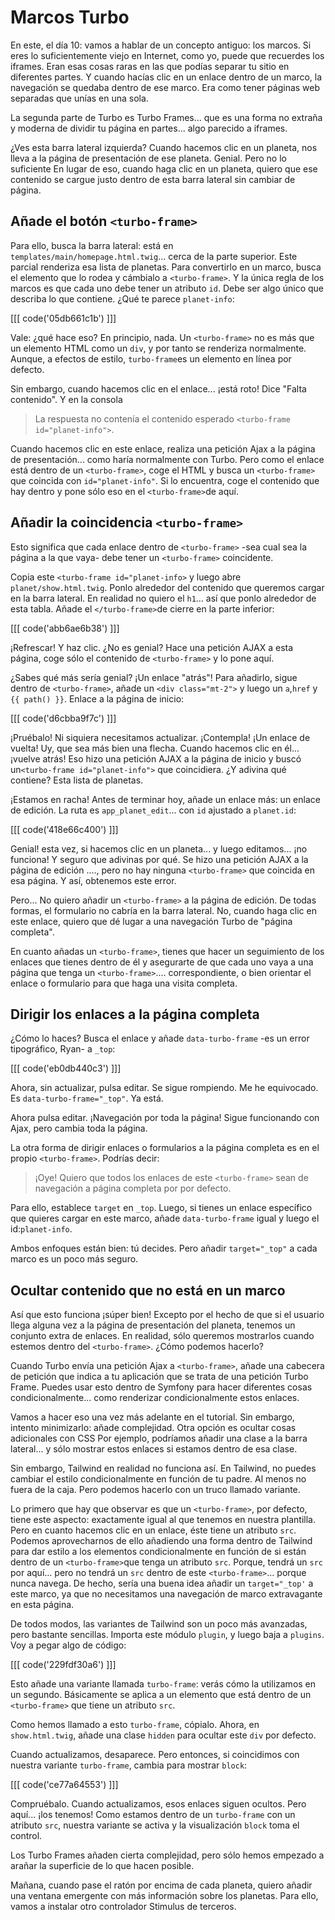 # Marcos Turbo

En este, el día 10: vamos a hablar de un concepto antiguo: los marcos. Si eres lo suficientemente viejo en Internet, como yo, puede que recuerdes los iframes. Eran esas cosas raras en las que podías separar tu sitio en diferentes partes. Y cuando hacías clic en un enlace dentro de un marco, la navegación se quedaba dentro de ese marco. Era como tener páginas web separadas que unías en una sola.

La segunda parte de Turbo es Turbo Frames... que es una forma no extraña y moderna de dividir tu página en partes... algo parecido a iframes.

¿Ves esta barra lateral izquierda? Cuando hacemos clic en un planeta, nos lleva a la página de presentación de ese planeta. Genial. Pero no lo suficiente En lugar de eso, cuando haga clic en un planeta, quiero que ese contenido se cargue justo dentro de esta barra lateral sin cambiar de página.

## Añade el botón `<turbo-frame>`

Para ello, busca la barra lateral: está en `templates/main/homepage.html.twig`... cerca de la parte superior. Este parcial renderiza esa lista de planetas. Para convertirlo en un marco, busca el elemento que lo rodea y cámbialo a `<turbo-frame>`. Y la única regla de los marcos es que cada uno debe tener un atributo `id`. Debe ser algo único que describa lo que contiene. ¿Qué te parece `planet-info`:

[[[ code('05db661c1b') ]]]

Vale: ¿qué hace eso? En principio, nada. Un `<turbo-frame>` no es más que un elemento HTML como un `div`, y por tanto se renderiza normalmente. Aunque, a efectos de estilo, `turbo-frame`es un elemento en línea por defecto.

Sin embargo, cuando hacemos clic en el enlace... ¡está roto! Dice "Falta contenido". Y en la consola

> La respuesta no contenía el contenido esperado `<turbo-frame id="planet-info">`.

Cuando hacemos clic en este enlace, realiza una petición Ajax a la página de presentación... como haría normalmente con Turbo. Pero como el enlace está dentro de un `<turbo-frame>`, coge el HTML y busca un `<turbo-frame>` que coincida con `id="planet-info"`. Si lo encuentra, coge el contenido que hay dentro y pone sólo eso en el `<turbo-frame>`de aquí.

## Añadir la coincidencia `<turbo-frame>`

Esto significa que cada enlace dentro de `<turbo-frame>` -sea cual sea la página a la que vaya- debe tener un `<turbo-frame>` coincidente.

Copia este `<turbo-frame id="planet-info>` y luego abre `planet/show.html.twig`. Ponlo alrededor del contenido que queremos cargar en la barra lateral. En realidad no quiero el `h1`... así que ponlo alrededor de esta tabla. Añade el `</turbo-frame>`de cierre en la parte inferior:

[[[ code('abb6ae6b38') ]]]

¡Refrescar! Y haz clic. ¿No es genial? Hace una petición AJAX a esta página, coge sólo el contenido de `<turbo-frame>` y lo pone aquí.

¿Sabes qué más sería genial? ¡Un enlace "atrás"! Para añadirlo, sigue dentro de `<turbo-frame>`, añade un `<div class="mt-2">` y luego un `a`,`href` y `{{ path() }}`. Enlace a la página de inicio:

[[[ code('d6cbba9f7c') ]]]

¡Pruébalo! Ni siquiera necesitamos actualizar. ¡Contempla! ¡Un enlace de vuelta! Uy, que sea más bien una flecha. Cuando hacemos clic en él... ¡vuelve atrás! Eso hizo una petición AJAX a la página de inicio y buscó un`<turbo-frame id="planet-info">` que coincidiera. ¿Y adivina qué contiene? Esta lista de planetas.

¡Estamos en racha! Antes de terminar hoy, añade un enlace más: un enlace de edición. La ruta es `app_planet_edit`... con `id` ajustado a `planet.id`:

[[[ code('418e66c400') ]]]

Genial! esta vez, si hacemos clic en un planeta... y luego editamos... ¡no funciona! Y seguro que adivinas por qué. Se hizo una petición AJAX a la página de edición ...., pero no hay ninguna `<turbo-frame>` que coincida en esa página. Y así, obtenemos este error.

Pero... No quiero añadir un `<turbo-frame>` a la página de edición. De todas formas, el formulario no cabría en la barra lateral. No, cuando haga clic en este enlace, quiero que dé lugar a una navegación Turbo de "página completa".

En cuanto añadas un `<turbo-frame>`, tienes que hacer un seguimiento de los enlaces que tienes dentro de él y asegurarte de que cada uno vaya a una página que tenga un `<turbo-frame>`.... correspondiente, o bien orientar el enlace o formulario para que haga una visita completa.

## Dirigir los enlaces a la página completa

¿Cómo lo haces? Busca el enlace y añade `data-turbo-frame` -es un error tipográfico, Ryan- a `_top`:

[[[ code('eb0db440c3') ]]]

Ahora, sin actualizar, pulsa editar. Se sigue rompiendo. Me he equivocado. Es `data-turbo-frame="_top"`. Ya está.

Ahora pulsa editar. ¡Navegación por toda la página! Sigue funcionando con Ajax, pero cambia toda la página.

La otra forma de dirigir enlaces o formularios a la página completa es en el propio `<turbo-frame>`. Podrías decir:

> ¡Oye! Quiero que todos los enlaces de este `<turbo-frame>` sean de navegación a página completa por
> por defecto.

Para ello, establece `target` en `_top`. Luego, si tienes un enlace específico que quieres cargar en este marco, añade `data-turbo-frame` igual y luego el id:`planet-info`.

Ambos enfoques están bien: tú decides. Pero añadir `target="_top"` a cada marco es un poco más seguro.

## Ocultar contenido que no está en un marco

Así que esto funciona ¡súper bien! Excepto por el hecho de que si el usuario llega alguna vez a la página de presentación del planeta, tenemos un conjunto extra de enlaces. En realidad, sólo queremos mostrarlos cuando estemos dentro del `<turbo-frame>`. ¿Cómo podemos hacerlo?

Cuando Turbo envía una petición Ajax a `<turbo-frame>`, añade una cabecera de petición que indica a tu aplicación que se trata de una petición Turbo Frame. Puedes usar esto dentro de Symfony para hacer diferentes cosas condicionalmente... como renderizar condicionalmente estos enlaces.

Vamos a hacer eso una vez más adelante en el tutorial. Sin embargo, intento minimizarlo: añade complejidad. Otra opción es ocultar cosas adicionales con CSS Por ejemplo, podríamos añadir una clase a la barra lateral... y sólo mostrar estos enlaces si estamos dentro de esa clase.

Sin embargo, Tailwind en realidad no funciona así. En Tailwind, no puedes cambiar el estilo condicionalmente en función de tu padre. Al menos no fuera de la caja. Pero podemos hacerlo con un truco llamado variante.

Lo primero que hay que observar es que un `<turbo-frame>`, por defecto, tiene este aspecto: exactamente igual al que tenemos en nuestra plantilla. Pero en cuanto hacemos clic en un enlace, éste tiene un atributo `src`. Podemos aprovecharnos de ello añadiendo una forma dentro de Tailwind para dar estilo a los elementos condicionalmente en función de si están dentro de un `<turbo-frame>`que tenga un atributo `src`. Porque, tendrá un `src` por aquí... pero no tendrá un `src` dentro de este `<turbo-frame>`... porque nunca navega. De hecho, sería una buena idea añadir un `target="_top'` a este marco, ya que no necesitamos una navegación de marco extravagante en esta página.

De todos modos, las variantes de Tailwind son un poco más avanzadas, pero bastante sencillas. Importa este módulo `plugin`, y luego baja a `plugins`. Voy a pegar algo de código:

[[[ code('229fdf30a6') ]]]

Esto añade una variante llamada `turbo-frame`: verás cómo la utilizamos en un segundo. Básicamente se aplica a un elemento que está dentro de un `<turbo-frame>` que tiene un atributo `src`.

Como hemos llamado a esto `turbo-frame`, cópialo. Ahora, en `show.html.twig`, añade una clase `hidden` para ocultar este `div` por defecto.

Cuando actualizamos, desaparece. Pero entonces, si coincidimos con nuestra variante `turbo-frame`, cambia para mostrar `block`:

[[[ code('ce77a64553') ]]]

Compruébalo. Cuando actualizamos, esos enlaces siguen ocultos. Pero aquí... ¡los tenemos! Como estamos dentro de un `turbo-frame` con un atributo `src`, nuestra variante se activa y la visualización `block` toma el control.

Los Turbo Frames añaden cierta complejidad, pero sólo hemos empezado a arañar la superficie de lo que hacen posible.

Mañana, cuando pase el ratón por encima de cada planeta, quiero añadir una ventana emergente con más información sobre los planetas. Para ello, vamos a instalar otro controlador Stimulus de terceros.
